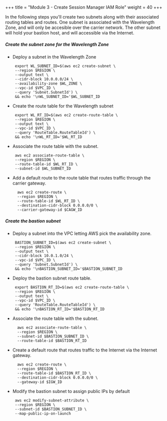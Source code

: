 +++
title = "Module 3 - Create Session Manager IAM Role"
weight = 40
+++


In the following steps you'll create two subnets along with their associated routing tables and routes. One subnet is associated with the Wavelength Zone, and will only be accesible over the carrier network. The other subnet will hold your bastion host, and will accessible via the Internet. 

##### Create the subnet zone for the Wavelength Zone

*  Deploy a subnet in the Wavelength Zone

        export WL_SUBNET_ID=$(aws ec2 create-subnet \
        --region $REGION \
        --output text \
        --cidr-block 10.0.0.0/24 \
        --availability-zone $WL_ZONE \
        --vpc-id $VPC_ID \
        --query 'Subnet.SubnetId') \
        && echo '\nWL_SUBNET_ID='$WL_SUBNET_ID

*  Create the route table for the Wavelength subnet

        export WL_RT_ID=$(aws ec2 create-route-table \
        --region $REGION \
        --output text \
        --vpc-id $VPC_ID \
        --query 'RouteTable.RouteTableId') \
        && echo '\nWL_RT_ID='$WL_RT_ID

*  Associate the route table with the subnet. 

        aws ec2 associate-route-table \
        --region $REGION \
        --route-table-id $WL_RT_ID \
        --subnet-id $WL_SUBNET_ID

* Add a default route to the route table that routes traffic through the carrier gateway. 

        aws ec2 create-route \
        --region $REGION \
        --route-table-id $WL_RT_ID \
        --destination-cidr-block 0.0.0.0/0 \
        --carrier-gateway-id $CAGW_ID

##### Create the bastion subnet

*  Deploy a subnet into the VPC letting AWS pick the availability zone. 

        BASTION_SUBNET_ID=$(aws ec2 create-subnet \
        --region $REGION \
        --output text \
        --cidr-block 10.0.1.0/24 \
        --vpc-id $VPC_ID \
        --query 'Subnet.SubnetId') \
        && echo '\nBASTION_SUBNET_ID='$BASTION_SUBNET_ID

*  Deploy the bastion subnet route table.

        export BASTION_RT_ID=$(aws ec2 create-route-table \
        --region $REGION \
        --output text \
        --vpc-id $VPC_ID \
        --query 'RouteTable.RouteTableId') \
        && echo '\nBASTION_RT_ID='$BASTION_RT_ID

* Associate the route table with the subnet. 

        aws ec2 associate-route-table \
        --region $REGION \
        --subnet-id $BASTION_SUBNET_ID \
        --route-table-id $BASTION_RT_ID


* Create a default route that routes traffic to the Internet via the Internet gateway.

        aws ec2 create-route \
        --region $REGION \
        --route-table-id $BASTION_RT_ID \
        --destination-cidr-block 0.0.0.0/0 \
        --gateway-id $IGW_ID



*  Modify the bastion subnet to assign public IPs by default

        aws ec2 modify-subnet-attribute \
        --region $REGION \
        --subnet-id $BASTION_SUBNET_ID \
        --map-public-ip-on-launch
